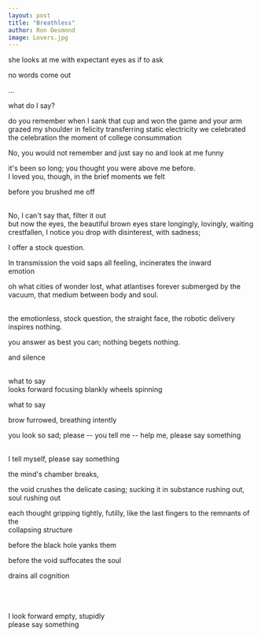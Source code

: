 ```yaml
---
layout: post
title: "Breathless"
author: Ron Desmond
image: Lovers.jpg
---
```

she looks at me with expectant eyes
as if to ask

no words come out

...

what do I say?

do you remember when I sank that cup and won the game and
your arm grazed my shoulder in felicity
transferring static electricity
we celebrated the celebration
the moment of college consummation

No, you would not remember and just say no and look at me funny

it's been so long; you thought you were above me before.  
I loved you, though, in the brief moments we felt

before you brushed me off

<br>
No, I can't say that, filter it out

<br>
but now the eyes, the beautiful brown eyes stare longingly, lovingly, waiting  
crestfallen, I notice you drop with disinterest, with sadness;

I offer a stock question.

In transmission the void saps all feeling, incinerates the inward  
emotion

oh what cities of wonder lost, what atlantises forever submerged
by the vacuum, that medium between body and soul.

<br>
the emotionless, stock question, the straight face, the robotic delivery
inspires nothing.

you answer as best you can; nothing begets nothing.

and silence

<br>
what to say

<br>
looks forward focusing blankly
wheels spinning

what to say

brow furrowed, breathing intently

you look so sad; please -- you tell me -- help me, please say something

<br>
I tell myself, please say something

the mind's chamber breaks,

the void crushes the delicate casing; sucking it in
substance rushing out, soul rushing out

each thought gripping tightly, futilly,
like the last fingers to the remnants of the  
collapsing structure

before the black hole yanks them

before the void suffocates the soul

drains all cognition

<br>
<br>
<br>
I look forward empty, stupidly

<br>
please say something